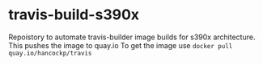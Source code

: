 # travis-build-s390x
Repoistory to automate travis-builder image builds for s390x architecture.
This pushes the image to quay.io 
To get the image use `docker pull quay.io/hancockp/travis`
